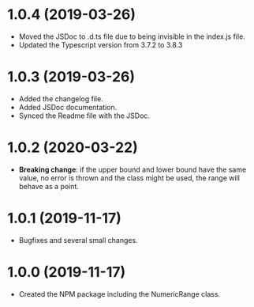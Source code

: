 # 1.0.4 (2019-03-26)
* Moved the JSDoc to .d.ts file due to being invisible in the index.js file.
* Updated the Typescript version from 3.7.2 to 3.8.3

# 1.0.3 (2019-03-26)
* Added the changelog file.
* Added JSDoc documentation.
* Synced the Readme file with the JSDoc.

# 1.0.2 (2020-03-22)
* **Breaking change**: if the upper bound and lower bound have the same value, no error is thrown and the class might be used, the range will behave as a point.

# 1.0.1 (2019-11-17)
* Bugfixes and several small changes.

# 1.0.0 (2019-11-17)
* Created the NPM package including the NumericRange class.
